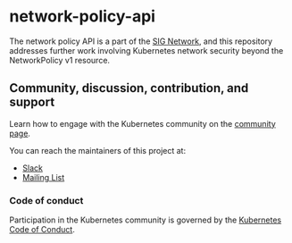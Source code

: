 # network-policy-api

 The network policy API is a part of the [SIG Network](https://github.com/kubernetes/community/tree/master/sig-network),
 and this repository addresses further work involving Kubernetes network security beyond the NetworkPolicy v1 resource.

## Community, discussion, contribution, and support

Learn how to engage with the Kubernetes community on the [community page](http://kubernetes.io/community/).

You can reach the maintainers of this project at:

- [Slack](https://kubernetes.slack.com/messages/sig-network-policy-api)
- [Mailing List](https://groups.google.com/forum/#!forum/kubernetes-sig-network)

### Code of conduct

Participation in the Kubernetes community is governed by the [Kubernetes Code of Conduct](code-of-conduct.md).
